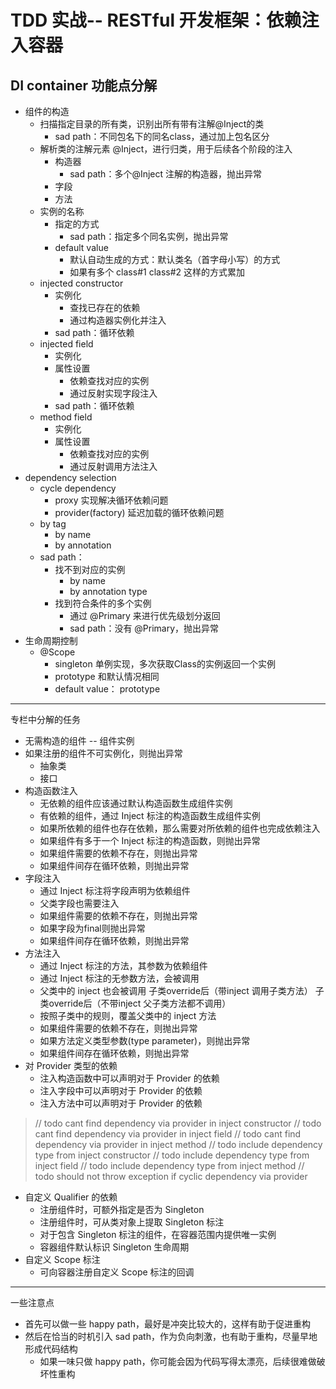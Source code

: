 # TDD 实战-- RESTful 开发框架：依赖注入容器




## DI container 功能点分解

- 组件的构造
  - 扫描指定目录的所有类，识别出所有带有注解@Inject的类
    - sad path：不同包名下的同名class，通过加上包名区分
  - 解析类的注解元素 @Inject，进行归类，用于后续各个阶段的注入
    - 构造器
      - sad path：多个@Inject 注解的构造器，抛出异常
    - 字段
    - 方法
  - 实例的名称
    - 指定的方式
      - sad path：指定多个同名实例，抛出异常
    - default value
      - 默认自动生成的方式：默认类名（首字母小写）的方式
      - 如果有多个 class#1  class#2 这样的方式累加
  - injected constructor
    - 实例化
      - 查找已存在的依赖
      - 通过构造器实例化并注入
    - sad path：循环依赖
  - injected field
    - 实例化
    - 属性设置
      - 依赖查找对应的实例
      - 通过反射实现字段注入
    - sad path：循环依赖
  - method field
    - 实例化
    - 属性设置
      - 依赖查找对应的实例
      - 通过反射调用方法注入
- dependency selection
  - cycle dependency
    - proxy 实现解决循环依赖问题
    - provider(factory) 延迟加载的循环依赖问题
  - by tag
    - by name
    - by annotation
  - sad path：
    - 找不到对应的实例
      - by name
      - by annotation type
    - 找到符合条件的多个实例
      - 通过 @Primary 来进行优先级划分返回
      - sad path：没有 @Primary，抛出异常
- 生命周期控制
  - @Scope
    - singleton 单例实现，多次获取Class的实例返回一个实例
    - prototype 和默认情况相同
    - default value： prototype

---
专栏中分解的任务

- 无需构造的组件 -- 组件实例
- 如果注册的组件不可实例化，则抛出异常
  - 抽象类
  - 接口
- 构造函数注入
  - 无依赖的组件应该通过默认构造函数生成组件实例
  - 有依赖的组件，通过 Inject 标注的构造函数生成组件实例
  - 如果所依赖的组件也存在依赖，那么需要对所依赖的组件也完成依赖注入
  - 如果组件有多于一个 Inject 标注的构造函数，则抛出异常
  - 如果组件需要的依赖不存在，则抛出异常
  - 如果组件间存在循环依赖，则抛出异常
- 字段注入
  - 通过 Inject 标注将字段声明为依赖组件
  - 父类字段也需要注入
  - 如果组件需要的依赖不存在，则抛出异常
  - 如果字段为final则抛出异常
  - 如果组件间存在循环依赖，则抛出异常
- 方法注入
  - 通过 Inject 标注的方法，其参数为依赖组件
  - 通过 Inject 标注的无参数方法，会被调用
  - 父类中的 inject 也会被调用
    子类override后（带inject 调用子类方法）
    子类override后（不带inject 父子类方法都不调用）
  - 按照子类中的规则，覆盖父类中的 inject 方法
  - 如果组件需要的依赖不存在，则抛出异常
  - 如果方法定义类型参数(type parameter)，则抛出异常
  - 如果组件间存在循环依赖，则抛出异常
- 对 Provider 类型的依赖
  - 注入构造函数中可以声明对于 Provider 的依赖
  - 注入字段中可以声明对于 Provider 的依赖
  - 注入方法中可以声明对于 Provider 的依赖
> // todo cant find dependency via provider in inject constructor
> // todo cant find dependency via provider in inject field
> // todo cant find dependency via provider in inject method
> // todo include dependency type from inject constructor
> // todo include dependency type from inject field
> // todo include dependency type from inject method
> // todo should not throw exception if cyclic dependency via provider
- 自定义 Qualifier 的依赖
  - 注册组件时，可额外指定是否为 Singleton
  - 注册组件时，可从类对象上提取 Singleton 标注
  - 对于包含 Singleton 标注的组件，在容器范围内提供唯一实例
  - 容器组件默认标识 Singleton 生命周期
- 自定义 Scope 标注
  - 可向容器注册自定义 Scope 标注的回调



---
一些注意点
- 首先可以做一些 happy path，最好是冲突比较大的，这样有助于促进重构
- 然后在恰当的时机引入 sad path，作为负向刺激，也有助于重构，尽量早地形成代码结构
  - 如果一味只做 happy path，你可能会因为代码写得太漂亮，后续很难做破坏性重构
